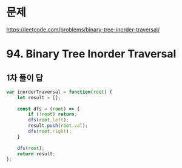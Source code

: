 # 문제
https://leetcode.com/problems/binary-tree-inorder-traversal/

# 94. Binary Tree Inorder Traversal

## 1차 풀이 답
``` javascript
var inorderTraversal = function(root) {
    let result = [];
    
    const dfs = (root) => {
        if (!root) return;
        dfs(root.left);
        result.push(root.val);
        dfs(root.right);
    }
    
    dfs(root);
    return result;
};
```
